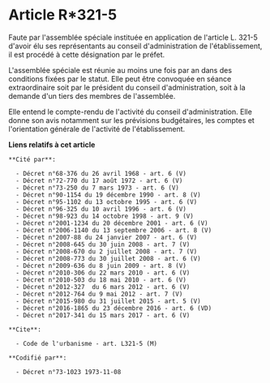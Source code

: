 # Article R*321-5

Faute par l'assemblée spéciale instituée en application de l'article L. 321-5 d'avoir élu ses représentants au conseil
d'administration de l'établissement, il est procédé à cette désignation par le préfet.

L'assemblée spéciale est réunie au moins une fois par an dans des conditions fixées par le statut. Elle peut être convoquée
en séance extraordinaire soit par le président du conseil d'administration, soit à la demande d'un tiers des membres de
l'assemblée.

Elle entend le compte-rendu de l'activité du conseil d'administration. Elle donne son avis notamment sur les prévisions
budgétaires, les comptes et l'orientation générale de l'activité de l'établissement.

**Liens relatifs à cet article**

	**Cité par**:

	  - Décret n°68-376 du 26 avril 1968 - art. 6 (V)
	  - Décret n°72-770 du 17 août 1972 - art. 6 (V)
	  - Décret n°73-250 du 7 mars 1973 - art. 6 (V)
	  - Décret n°90-1154 du 19 décembre 1990 - art. 8 (V)
	  - Décret n°95-1102 du 13 octobre 1995 - art. 6 (V)
	  - Décret n°96-325 du 10 avril 1996 - art. 6 (V)
	  - Décret n°98-923 du 14 octobre 1998 - art. 9 (V)
	  - Décret n°2001-1234 du 20 décembre 2001 - art. 6 (V)
	  - Décret n°2006-1140 du 13 septembre 2006 - art. 8 (V)
	  - Décret n°2007-88 du 24 janvier 2007 - art. 6 (V)
	  - Décret n°2008-645 du 30 juin 2008 - art. 7 (V)
	  - Décret n°2008-670 du 2 juillet 2008 - art. 7 (V)
	  - Décret n°2008-773 du 30 juillet 2008 - art. 6 (V)
	  - Décret n°2009-636 du 8 juin 2009 - art. 8 (V)
	  - Décret n°2010-306 du 22 mars 2010 - art. 6 (V)
	  - Décret n°2010-503 du 18 mai 2010 - art. 6 (V)
	  - Décret n°2012-327  du 6 mars 2012 - art. 6 (V)
	  - Décret n°2012-764 du 9 mai 2012 - art. 7 (V)
	  - Décret n°2015-980 du 31 juillet 2015 - art. 5 (V)
	  - Décret n°2016-1865 du 23 décembre 2016 - art. 6 (VD)
	  - Décret n°2017-341 du 15 mars 2017 - art. 6 (V)

	**Cite**:

	  - Code de l'urbanisme - art. L321-5 (M)

	**Codifié par**:

	  - Décret n°73-1023 1973-11-08
